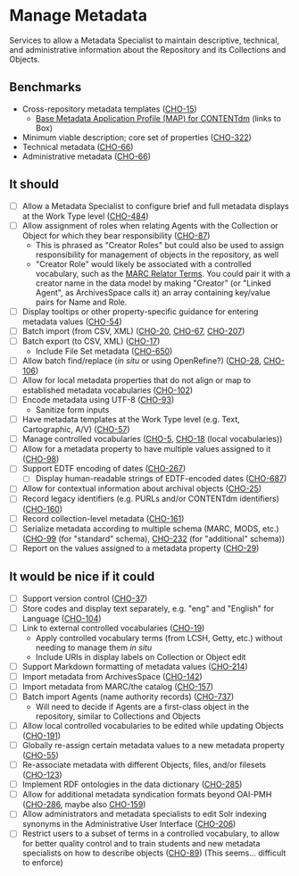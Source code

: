 # Manage Metadata

Services to allow a Metadata Specialist to maintain descriptive, technical, and administrative information about the Repository and its Collections and Objects.

## Benchmarks

* Cross-repository metadata templates ([CHO-15](https://github.com/psu-libraries/cho/issues/15))
    * [Base Metadata Application Profile (MAP) for CONTENTdm](https://psu.app.box.com/file/211247382460) (links to Box)
* Minimum viable description; core set of properties ([CHO-322](https://github.com/psu-libraries/cho/issues/322))
* Technical metadata ([CHO-66](https://github.com/psu-libraries/cho/issues/66))
* Administrative metadata ([CHO-66](https://github.com/psu-libraries/cho/issues/66))

## It should

- [ ] Allow a Metadata Specialist to configure brief and full metadata displays at the Work Type level ([CHO-484](https://github.com/psu-libraries/cho/issues/484))
- [ ] Allow assignment of roles when relating Agents with the Collection or Object for which they bear responsibility ([CHO-87](https://github.com/psu-libraries/cho/issues/87))
    * This is phrased as "Creator Roles" but could also be used to assign responsibility for management of objects in the repository, as well
    * "Creator Role" would likely be associated with a controlled vocabulary, such as the [MARC Relator Terms](https://www.loc.gov/marc/relators/relaterm.html). You could pair it with a creator name in the data model by making "Creator" (or "Linked Agent", as ArchivesSpace calls it) an array containing key/value pairs for Name and Role.
- [ ] Display tooltips or other property-specific guidance for entering metadata values ([CHO-54](https://github.com/psu-libraries/cho/issues/54))
- [ ] Batch import (from CSV, XML) ([CHO-20](https://github.com/psu-libraries/cho/issues/20), [CHO-67](https://github.com/psu-libraries/cho/issues/67), [CHO-207](https://github.com/psu-libraries/cho/issues/207))
- [ ] Batch export (to CSV, XML) ([CHO-17](https://github.com/psu-libraries/cho/issues/17))
    * Include File Set metadata ([CHO-650](https://github.com/psu-libraries/cho/issues/650))
- [ ] Allow batch find/replace (_in situ_ or using OpenRefine?) ([CHO-28](https://github.com/psu-libraries/cho/issues/28), [CHO-106](https://github.com/psu-libraries/cho/issues/106))
- [ ] Allow for local metadata properties that do not align or map to established metadata vocabularies ([CHO-102](https://github.com/psu-libraries/cho/issues/102))
- [ ] Encode metadata using UTF-8 ([CHO-93](https://github.com/psu-libraries/cho/issues/93))
    * Sanitize form inputs
- [ ] Have metadata templates at the Work Type level (e.g. Text, Cartographic, A/V) ([CHO-57](https://github.com/psu-libraries/cho/issues/57))
- [ ] Manage controlled vocabularies ([CHO-5](https://github.com/psu-libraries/cho/issues/5), [CHO-18](https://github.com/psu-libraries/cho/issues/18) (local vocabularies))
- [ ] Allow for a metadata property to have multiple values assigned to it ([CHO-98](https://github.com/psu-libraries/cho/issues/98))
- [ ] Support EDTF encoding of dates ([CHO-267](https://github.com/psu-libraries/cho/issues/267))
    - [ ] Display human-readable strings of EDTF-encoded dates ([CHO-687](https://github.com/psu-libraries/cho/issues/687))
- [ ] Allow for contextual information about archival objects ([CHO-25](https://github.com/psu-libraries/cho/issues/25))
- [ ] Record legacy identifiers (e.g. PURLs and/or CONTENTdm identifiers) ([CHO-160](https://github.com/psu-libraries/cho/issues/160))
- [ ] Record collection-level metadata ([CHO-161](https://github.com/psu-libraries/cho/issues/161))
- [ ] Serialize metadata according to multiple schema (MARC, MODS, etc.) ([CHO-99](https://github.com/psu-libraries/cho/issues/99) (for "standard" schema), [CHO-232](https://github.com/psu-libraries/cho/issues/232) (for "additional" schema))
- [ ] Report on the values assigned to a metadata property ([CHO-29](https://github.com/psu-libraries/cho/issues/29))

## It would be nice if it could

- [ ] Support version control ([CHO-37](https://github.com/psu-libraries/cho/issues/37))
- [ ] Store codes and display text separately, e.g. "eng" and "English" for Language ([CHO-104](https://github.com/psu-libraries/cho/issues/104))
- [ ] Link to external controlled vocabularies ([CHO-19](https://github.com/psu-libraries/cho/issues/19))
    * Apply controlled vocabulary terms (from LCSH, Getty, etc.) without needing to manage them _in situ_
    * Include URIs in display labels on Collection or Object edit
- [ ] Support Markdown formatting of metadata values ([CHO-214](https://github.com/psu-libraries/cho/issues/214))
- [ ] Import metadata from ArchivesSpace ([CHO-142](https://github.com/psu-libraries/cho/issues/142))
- [ ] Import metadata from MARC/the catalog ([CHO-157](https://github.com/psu-libraries/cho/issues/157))
- [ ] Batch import Agents (name authority records) ([CHO-737](https://github.com/psu-libraries/cho/issues/737))
    * Will need to decide if Agents are a first-class object in the repository, similar to Collections and Objects
- [ ] Allow local controlled vocabularies to be edited while updating Objects ([CHO-191](https://github.com/psu-libraries/cho/issues/191))
- [ ] Globally re-assign certain metadata values to a new metadata property ([CHO-55](https://github.com/psu-libraries/cho/issues/55))
- [ ] Re-associate metadata with different Objects, files, and/or filesets ([CHO-123](https://github.com/psu-libraries/cho/issues/123))
- [ ] Implement RDF ontologies in the data dictionary ([CHO-285](https://github.com/psu-libraries/cho/issues/285))
- [ ] Allow for additional metadata syndication formats beyond OAI-PMH ([CHO-286](https://github.com/psu-libraries/cho/issues/286), maybe also [CHO-159](https://github.com/psu-libraries/cho/issues/159))
- [ ] Allow administrators and metadata specialists to edit Solr indexing synonyms in the Administrative User Interface ([CHO-206](https://github.com/psu-libraries/cho/issues/206))
- [ ] Restrict users to a subset of terms in a controlled vocabulary, to allow for better quality control and to train students and new metadata specialists on how to describe objects ([CHO-89](https://github.com/psu-libraries/cho/issues/89)) (This seems... difficult to enforce)
